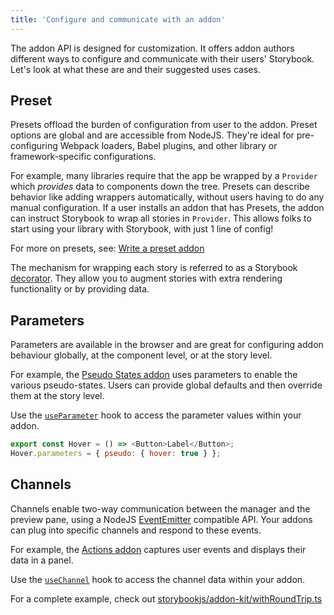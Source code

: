 ```yaml
---
title: 'Configure and communicate with an addon'
---
```


The addon API is designed for customization. It offers addon authors different ways to configure and communicate with their users' Storybook. Let's look at what these are and their suggested uses cases.

## Preset

Presets offload the burden of configuration from user to the addon. Preset options are global and are accessible from NodeJS. They're ideal for pre-configuring Webpack loaders, Babel plugins, and other library or framework-specific configurations.

For example, many libraries require that the app be wrapped by a `Provider` which _provides_ data to components down the tree. Presets can describe behavior like adding wrappers automatically, without users having to do any manual configuration. If a user installs an addon that has Presets, the addon can instruct Storybook to wrap all stories in `Provider`. This allows folks to start using your library with Storybook, with just 1 line of config!

For more on presets, see: [Write a preset addon](./writing-presets.md)

The mechanism for wrapping each story is referred to as a Storybook [decorator](../writing-stories/decorators.md). They allow you to augment stories with extra rendering functionality or by providing data.

## Parameters

Parameters are available in the browser and are great for configuring addon behaviour globally, at the component level, or at the story level.

For example, the [Pseudo States addon](https://storybook.js.org/addons/storybook-addon-pseudo-states) uses parameters to enable the various pseudo-states. Users can provide global defaults and then override them at the story level.

Use the [`useParameter`](./addons-api.md#useparameter) hook to access the parameter values within your addon.

```js
export const Hover = () => <Button>Label</Button>;
Hover.parameters = { pseudo: { hover: true } };
```

## Channels

Channels enable two-way communication between the manager and the preview pane, using a NodeJS [EventEmitter](https://nodejs.org/api/events.html) compatible API. Your addons can plug into specific channels and respond to these events.

For example, the [Actions addon](https://storybook.js.org/addons/@storybook/addon-actions) captures user events and displays their data in a panel.

Use the [`useChannel`](./addons-api.md#usechannel) hook to access the channel data within your addon.

For a complete example, check out [storybookjs/addon-kit/withRoundTrip.ts](https://github.com/storybookjs/addon-kit/blob/main/src/withRoundTrip.ts)
